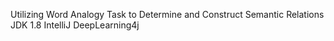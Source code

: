 Utilizing Word Analogy Task to Determine and Construct Semantic Relations
JDK 1.8
IntelliJ
DeepLearning4j